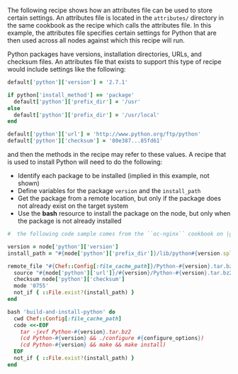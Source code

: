 The following recipe shows how an attributes file can be used to store
certain settings. An attributes file is located in the `attributes/`
directory in the same cookbook as the recipe which calls the attributes
file. In this example, the attributes file specifies certain settings
for Python that are then used across all nodes against which this recipe
will run.

Python packages have versions, installation directories, URLs, and
checksum files. An attributes file that exists to support this type of
recipe would include settings like the following:

```ruby
default['python']['version'] = '2.7.1'

if python['install_method'] == 'package'
  default['python']['prefix_dir'] = '/usr'
else
  default['python']['prefix_dir'] = '/usr/local'
end

default['python']['url'] = 'http://www.python.org/ftp/python'
default['python']['checksum'] = '80e387...85fd61'
```

and then the methods in the recipe may refer to these values. A recipe
that is used to install Python will need to do the following:

- Identify each package to be installed (implied in this example, not
    shown)
- Define variables for the package `version` and the `install_path`
- Get the package from a remote location, but only if the package does
    not already exist on the target system
- Use the **bash** resource to install the package on the node, but
    only when the package is not already installed

<!-- -->

```ruby
#  the following code sample comes from the ``oc-nginx`` cookbook on |github|: https://github.com/cookbooks/oc-nginx

version = node['python']['version']
install_path = "#{node['python']['prefix_dir']}/lib/python#{version.split(/(^\d+\.\d+)/)[1]}"

remote_file "#{Chef::Config[:file_cache_path]}/Python-#{version}.tar.bz2" do
  source "#{node['python']['url']}/#{version}/Python-#{version}.tar.bz2"
  checksum node['python']['checksum']
  mode '0755'
  not_if { ::File.exist?(install_path) }
end

bash 'build-and-install-python' do
  cwd Chef::Config[:file_cache_path]
  code <<-EOF
    tar -jxvf Python-#{version}.tar.bz2
    (cd Python-#{version} && ./configure #{configure_options})
    (cd Python-#{version} && make && make install)
  EOF
  not_if { ::File.exist?(install_path) }
end
```
